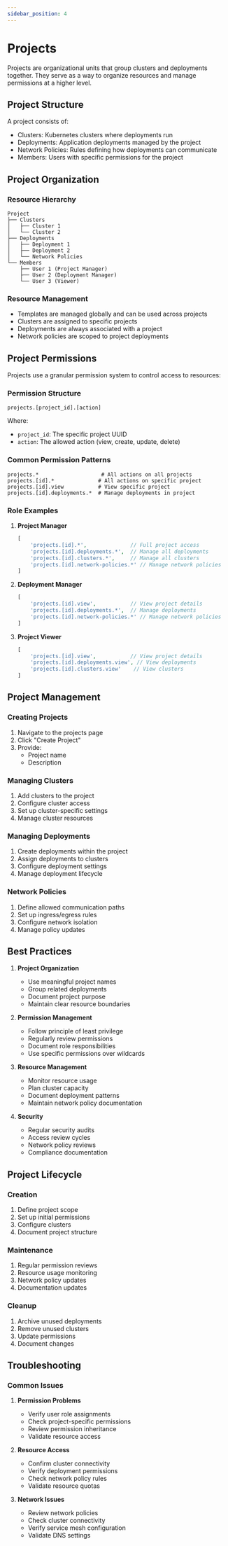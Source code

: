 ```yaml
---
sidebar_position: 4
---
```


# Projects

Projects are organizational units that group clusters and deployments together. They serve as a way to organize resources and manage permissions at a higher level.

## Project Structure

A project consists of:
- Clusters: Kubernetes clusters where deployments run
- Deployments: Application deployments managed by the project
- Network Policies: Rules defining how deployments can communicate
- Members: Users with specific permissions for the project

## Project Organization

### Resource Hierarchy
```
Project
├── Clusters
│   ├── Cluster 1
│   └── Cluster 2
├── Deployments
│   ├── Deployment 1
│   ├── Deployment 2
│   └── Network Policies
└── Members
    ├── User 1 (Project Manager)
    ├── User 2 (Deployment Manager)
    └── User 3 (Viewer)
```

### Resource Management
- Templates are managed globally and can be used across projects
- Clusters are assigned to specific projects
- Deployments are always associated with a project
- Network policies are scoped to project deployments

## Project Permissions

Projects use a granular permission system to control access to resources:

### Permission Structure
```
projects.[project_id].[action]
```

Where:
- `project_id`: The specific project UUID
- `action`: The allowed action (view, create, update, delete)

### Common Permission Patterns
```
projects.*                    # All actions on all projects
projects.[id].*              # All actions on specific project
projects.[id].view           # View specific project
projects.[id].deployments.*  # Manage deployments in project
```

### Role Examples

1. **Project Manager**
   ```php
   [
       'projects.[id].*',              // Full project access
       'projects.[id].deployments.*',  // Manage all deployments
       'projects.[id].clusters.*',     // Manage all clusters
       'projects.[id].network-policies.*' // Manage network policies
   ]
   ```

2. **Deployment Manager**
   ```php
   [
       'projects.[id].view',           // View project details
       'projects.[id].deployments.*',  // Manage deployments
       'projects.[id].network-policies.*' // Manage network policies
   ]
   ```

3. **Project Viewer**
   ```php
   [
       'projects.[id].view',           // View project details
       'projects.[id].deployments.view', // View deployments
       'projects.[id].clusters.view'    // View clusters
   ]
   ```

## Project Management

### Creating Projects
1. Navigate to the projects page
2. Click "Create Project"
3. Provide:
   - Project name
   - Description

### Managing Clusters
1. Add clusters to the project
2. Configure cluster access
3. Set up cluster-specific settings
4. Manage cluster resources

### Managing Deployments
1. Create deployments within the project
2. Assign deployments to clusters
3. Configure deployment settings
4. Manage deployment lifecycle

### Network Policies
1. Define allowed communication paths
2. Set up ingress/egress rules
3. Configure network isolation
4. Manage policy updates

## Best Practices

1. **Project Organization**
   - Use meaningful project names
   - Group related deployments
   - Document project purpose
   - Maintain clear resource boundaries

2. **Permission Management**
   - Follow principle of least privilege
   - Regularly review permissions
   - Document role responsibilities
   - Use specific permissions over wildcards

3. **Resource Management**
   - Monitor resource usage
   - Plan cluster capacity
   - Document deployment patterns
   - Maintain network policy documentation

4. **Security**
   - Regular security audits
   - Access review cycles
   - Network policy reviews
   - Compliance documentation

## Project Lifecycle

### Creation
1. Define project scope
2. Set up initial permissions
3. Configure clusters
4. Document project structure

### Maintenance
1. Regular permission reviews
2. Resource usage monitoring
3. Network policy updates
4. Documentation updates

### Cleanup
1. Archive unused deployments
2. Remove unused clusters
3. Update permissions
4. Document changes

## Troubleshooting

### Common Issues

1. **Permission Problems**
   - Verify user role assignments
   - Check project-specific permissions
   - Review permission inheritance
   - Validate resource access

2. **Resource Access**
   - Confirm cluster connectivity
   - Verify deployment permissions
   - Check network policy rules
   - Validate resource quotas

3. **Network Issues**
   - Review network policies
   - Check cluster connectivity
   - Verify service mesh configuration
   - Validate DNS settings
